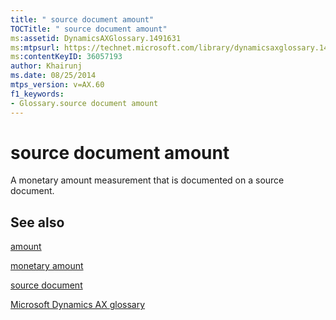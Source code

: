 ```yaml
---
title: " source document amount"
TOCTitle: " source document amount"
ms:assetid: DynamicsAXGlossary.1491631
ms:mtpsurl: https://technet.microsoft.com/library/dynamicsaxglossary.1491631(v=AX.60)
ms:contentKeyID: 36057193
author: Khairunj
ms.date: 08/25/2014
mtps_version: v=AX.60
f1_keywords:
- Glossary.source document amount
---
```


# source document amount

A monetary amount measurement that is documented on a source document.

## See also

[amount](amount.md)

[monetary amount](monetary-amount.md)

[source document](source-document.md)

[Microsoft Dynamics AX glossary](glossary/microsoft-dynamics-ax-glossary.md)

  


